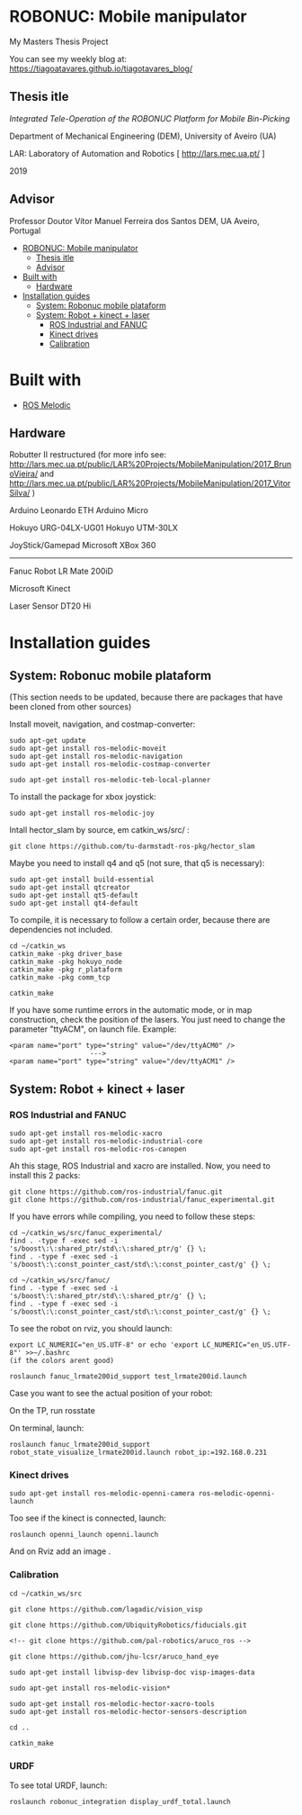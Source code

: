 # ROBONUC: Mobile manipulator
My Masters Thesis Project

You can see my weekly blog at: https://tiagoatavares.github.io/tiagotavares_blog/

## Thesis itle

*Integrated Tele-Operation of the ROBONUC Platform for Mobile Bin-Picking*

Department of Mechanical Engineering (DEM), University of Aveiro (UA)

LAR: Laboratory of Automation and Robotics [ http://lars.mec.ua.pt/ ]

2019

## Advisor
<!-- Miguel Riem de Oliveira [GitHub](https://github.com/miguelriemoliveira/) -->

Professor Doutor Vítor Manuel Ferreira dos Santos
DEM, UA
Aveiro, Portugal

<!-- # Table of contents -->
- [ROBONUC: Mobile manipulator](#robonuc--mobile-manipulator)
  * [Thesis itle](#thesis-itle)
  * [Advisor](#advisor)
- [Built with](#built-with)
  * [Hardware](#hardware)
- [Installation guides](#installation-guides)
  * [System: Robonuc mobile plataform](#system--robonuc-mobile-plataform)
  * [System: Robot + kinect + laser](#system--robot---kinect---laser)
    + [ROS Industrial and FANUC](#ros-industrial-and-fanuc)
    + [Kinect drives](#kinect-drives)
    + [Calibration](#calibration)

# Built with

- [ROS Melodic](http://www.ros.org/)


## Hardware

Robutter II restructured (for more info see: http://lars.mec.ua.pt/public/LAR%20Projects/MobileManipulation/2017_BrunoVieira/ and http://lars.mec.ua.pt/public/LAR%20Projects/MobileManipulation/2017_VitorSilva/ )

Arduino Leonardo ETH
Arduino Micro

Hokuyo URG-04LX-UG01
Hokuyo UTM-30LX

JoyStick/Gamepad Microsoft XBox 360

-----
Fanuc Robot LR Mate 200iD

Microsoft Kinect

Laser Sensor DT20 Hi

# Installation guides

## System: Robonuc mobile plataform

(This section needs to be updated, because there are packages that have been cloned from other sources)

Install moveit, navigation, and costmap-converter:
```
sudo apt-get update
sudo apt-get install ros-melodic-moveit
sudo apt-get install ros-melodic-navigation
sudo apt-get install ros-melodic-costmap-converter

sudo apt-get install ros-melodic-teb-local-planner
```

To install the package for xbox joystick:
```
sudo apt-get install ros-melodic-joy
```

Intall hector_slam by source, em catkin_ws/src/ : 
```
git clone https://github.com/tu-darmstadt-ros-pkg/hector_slam
```

Maybe you need to install q4 and q5 (not sure, that q5 is necessary):
```
sudo apt-get install build-essential 
sudo apt-get install qtcreator
sudo apt-get install qt5-default
sudo apt-get install qt4-default 
```

To compile, it is necessary to follow a certain order, because there are dependencies not included.
```
cd ~/catkin_ws
catkin_make -pkg driver_base
catkin_make -pkg hokuyo_node
catkin_make -pkg r_plataform
catkin_make -pkg comm_tcp

catkin_make
```

If you have some runtime errors in the automatic mode, or in map construction, check the position of the lasers.
You just need to change the parameter "ttyACM", on launch file.
Example:
```
<param name="port" type="string" value="/dev/ttyACM0" /> 
                    --->
<param name="port" type="string" value="/dev/ttyACM1" /> 
```



## System: Robot + kinect + laser

### ROS Industrial and FANUC

```
sudo apt-get install ros-melodic-xacro 
sudo apt-get install ros-melodic-industrial-core
sudo apt-get install ros-melodic-ros-canopen
```

Ah this stage, ROS Industrial and xacro are installed. 
Now, you need to install this 2 packs:
```
git clone https://github.com/ros-industrial/fanuc.git
git clone https://github.com/ros-industrial/fanuc_experimental.git

```
If you have errors while compiling, you need to follow these steps:
```
cd ~/catkin_ws/src/fanuc_experimental/
find . -type f -exec sed -i 's/boost\:\:shared_ptr/std\:\:shared_ptr/g' {} \;
find . -type f -exec sed -i 's/boost\:\:const_pointer_cast/std\:\:const_pointer_cast/g' {} \;

cd ~/catkin_ws/src/fanuc/
find . -type f -exec sed -i 's/boost\:\:shared_ptr/std\:\:shared_ptr/g' {} \;
find . -type f -exec sed -i 's/boost\:\:const_pointer_cast/std\:\:const_pointer_cast/g' {} \;
```

To see the robot on rviz, you should launch:
```
export LC_NUMERIC="en_US.UTF-8" or echo 'export LC_NUMERIC="en_US.UTF-8"' >>~/.bashrc
(if the colors arent good)

roslaunch fanuc_lrmate200id_support test_lrmate200id.launch 
```

Case you want to see the actual position of your robot:

On the TP, run rosstate

On terminal, launch:
```
roslaunch fanuc_lrmate200id_support robot_state_visualize_lrmate200id.launch robot_ip:=192.168.0.231
```
### Kinect drives

```
sudo apt-get install ros-melodic-openni-camera ros-melodic-openni-launch

```
Too see if the kinect is connected, launch:
```
roslaunch openni_launch openni.launch 
```
And on Rviz add an image .

### Calibration

```
cd ~/catkin_ws/src

git clone https://github.com/lagadic/vision_visp

git clone https://github.com/UbiquityRobotics/fiducials.git

<!-- git clone https://github.com/pal-robotics/aruco_ros -->

git clone https://github.com/jhu-lcsr/aruco_hand_eye

sudo apt-get install libvisp-dev libvisp-doc visp-images-data

sudo apt-get install ros-melodic-vision*

sudo apt-get install ros-melodic-hector-xacro-tools 
sudo apt-get install ros-melodic-hector-sensors-description 

cd ..

catkin_make
```
### URDF
To see total URDF, launch:

```
roslaunch robonuc_integration display_urdf_total.launch
```